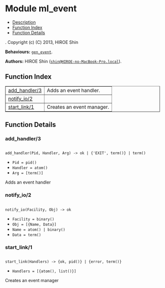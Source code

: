 

# Module ml_event #
* [Description](#description)
* [Function Index](#index)
* [Function Details](#functions)


.
Copyright (c) (C) 2013, HIROE Shin

__Behaviours:__ [`gen_event`](gen_event.md).

__Authors:__ HIROE Shin ([`shin@HIROE-no-MacBook-Pro.local`](mailto:shin@HIROE-no-MacBook-Pro.local)).
<a name="index"></a>

## Function Index ##


<table width="100%" border="1" cellspacing="0" cellpadding="2" summary="function index"><tr><td valign="top"><a href="#add_handler-3">add_handler/3</a></td><td>Adds an event handler.</td></tr><tr><td valign="top"><a href="#notify_io-2">notify_io/2</a></td><td></td></tr><tr><td valign="top"><a href="#start_link-1">start_link/1</a></td><td>Creates an event manager.</td></tr></table>


<a name="functions"></a>

## Function Details ##

<a name="add_handler-3"></a>

### add_handler/3 ###


<pre><code>
add_handler(Pid, Handler, Arg) -&gt; ok | {'EXIT', term()} | term()
</code></pre>

<ul class="definitions"><li><code>Pid = pid()</code></li><li><code>Handler = atom()</code></li><li><code>Arg = [term()]</code></li></ul>

Adds an event handler
<a name="notify_io-2"></a>

### notify_io/2 ###


<pre><code>
notify_io(Facility, Obj) -&gt; ok
</code></pre>

<ul class="definitions"><li><code>Facility = binary()</code></li><li><code>Obj = [{Name, Data}]</code></li><li><code>Name = atom() | binary()</code></li><li><code>Data = term()</code></li></ul>


<a name="start_link-1"></a>

### start_link/1 ###


<pre><code>
start_link(Handlers) -&gt; {ok, pid()} | {error, term()}
</code></pre>

<ul class="definitions"><li><code>Handlers = [{atom(), list()}]</code></li></ul>

Creates an event manager
